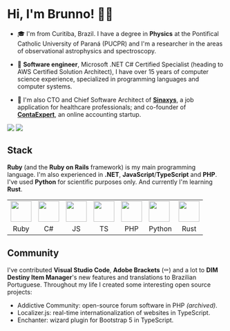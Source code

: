 # Hi, I'm Brunno! 🖖🏻

- 🎓 I'm from Curitiba, Brazil. I have a degree in **Physics** at the Pontifical Catholic University of Paraná (PUCPR) and I'm a researcher in the areas of observational astrophysics and spectroscopy.

- 💼 **Software engineer**, Microsoft .NET C# Certified Specialist (heading to AWS Certified Solution Architect), I have over 15 years of computer science experience, specialized in programming languages and computer systems.

- 🌟 I'm also CTO and Chief Software Architect of **[Sinaxys](https://sinaxys.com)**, a job application for healthcare professionals; and co-founder of **[ContaExpert](https://www.contaexpert.com.br)**, an online accounting startup.

<picture>
  <source srcset="https://github-readme-stats.vercel.app/api?username=brunnopleffken&show_icons=true&hide_title=true&hide_border=true&theme=dark" media="(prefers-color-scheme: dark)" />
  <source srcset=https://github-readme-stats.vercel.app/api?username=brunnopleffken&show_icons=true&hide_title=true&hide_border=true" media="(prefers-color-scheme: light), (prefers-color-scheme: no-preference)" />
  <img src="https://github-readme-stats.vercel.app/api?username=brunnopleffken&show_icons=true&hide_title=true&hide_border=true" />
</picture>

<picture>
  <source srcset="https://github-readme-stats.vercel.app/api/top-langs/?username=brunnopleffken&layout=compact&hide=css,scss,html&langs_count=6&hide_border=true&theme=dark" media="(prefers-color-scheme: dark)" />
  <source srcset=https://github-readme-stats.vercel.app/api/top-langs/?username=brunnopleffken&layout=compact&hide=css,scss,html&langs_count=6&hide_border=true" media="(prefers-color-scheme: light), (prefers-color-scheme: no-preference)" />
  <img src="https://github-readme-stats.vercel.app/api/top-langs/?username=brunnopleffken&layout=compact&hide=css,scss,html&langs_count=6&hide_border=true" />
</picture>

## Stack

**Ruby** (and the **Ruby on Rails** framework) is my main programming language. I'm also experienced in **.NET**, **JavaScript**/**TypeScript** and **PHP**. I've used **Python** for scientific purposes only. And currently I'm learning **Rust**.

<table>
  <tr>
    <td><img src="https://cdn.jsdelivr.net/gh/devicons/devicon/icons/ruby/ruby-original.svg" height="48"></td>
    <td><img src="https://cdn.jsdelivr.net/gh/devicons/devicon/icons/csharp/csharp-original.svg" height="48"></td>
    <td><img src="https://cdn.jsdelivr.net/gh/devicons/devicon/icons/javascript/javascript-original.svg" height="48"></td>
    <td><img src="https://cdn.jsdelivr.net/gh/devicons/devicon/icons/typescript/typescript-original.svg" height="48"></td>
    <td><img src="https://cdn.jsdelivr.net/gh/devicons/devicon/icons/php/php-plain.svg" height="48"></td>
    <td><img src="https://cdn.jsdelivr.net/gh/devicons/devicon/icons/python/python-original.svg" height="48"></td>
    <td><img src="https://cdn.jsdelivr.net/gh/devicons/devicon/icons/rust/rust-plain.svg" height="48"></td>
  </tr>
  <tr>
    <td style="text-align: center">Ruby</td>
    <td style="text-align: center">C#</td>
    <td style="text-align: center">JS</td>
    <td style="text-align: center">TS</td>
    <td style="text-align: center">PHP</td>
    <td style="text-align: center">Python</td>
    <td style="text-align: center">Rust</td>
  </tr>
</table>

## Community

I've contributed **Visual Studio Code**, **Adobe Brackets** (⚰️) and a lot to **DIM Destiny Item Manager**'s new features and translations to Brazilian Portuguese. Throughout my life I created some interesting open source projects:

- Addictive Community: open-source forum software in PHP _(archived)_.
- Localizer.js: real-time internationalization of websites in TypeScript.
- Enchanter: wizard plugin for Bootstrap 5 in TypeScript.
